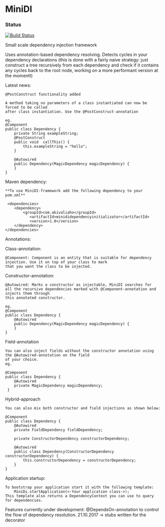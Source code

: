 # MiniDI
### Status
[![Build Status](https://travis-ci.org/AkiValiaho/MiniDI.svg)](https://travis-ci.org/AkiValiaho/MiniDI)

Small scale dependency injection framework

Uses annotation-based dependency resolving. Detects cycles in your
dependency declarations (this is done with a fairly naive strategy: just construct
a tree recursively from each dependency and check if it contains any cycles back to the root node, working on a 
more performant version at the momentt)

Latest news:
    
    @PostConstruct functionality added
    
    A method taking no parameters of a class instantiated can now be forced to be called
    after class instantiation. Use the @PostConstruct-annotation
    
    eg.
    @Component
    public class Dependency {
        private String exampleString;
        @PostConstruct
        public void  callThis() {
            this.exampleString = "hello";
        }
        
        @Autowired
        public Dependency(MagicDependency magicDependency) {
        }
    }   
    

Maven dependency:

    **To use MiniDI-framework add the following dependency to your pom.xml**
      
     <dependencies>
        <dependency>
            <groupId>com.akivaliaho</groupId>
               <artifactId>minididependencyinitializator</artifactId>
               <version>1.0</version>
        </dependency>
    </dependencies>

Annotations:

Class-annotation:
    
    @Component: Component is an entity that is suitable for dependency injection. Use it on top of your class to mark
    that you want the class to be injected.

Constructor-annotation:
    
    @Autowired: Marks a constructor as injectable, MiniDI searches for
    all the recursive dependencies marked with @Component-annotation and injects them through
    this annotated constructor.
    
    eg.
    @Component
    public class Dependency {
        @Autowired
        public Dependency(MagicDependency magicDependency) {
        }
    }
    
Field-annotation
    
    You can also inject fields without the constructor annotation using the @Autowired-annotation on the field
    of your choice.
    eg.
    
    @Component
    public class Dependency {
        @Autowired
        private MagicDependency magicDependency;
     }
    
Hybrid-approach
    
    You can also mix both constructor and field injections as shown below:
    
    @Component
    public class Dependency {
        @Autowired
        private FieldDependency fieldDependency;
        
        private ConstructorDependency constructorDependency;
        
        @Autowired
        public class Dependency(ConstructorDependency constructorDependency) {
            this.constructorDependency = constructorDependency;
        }
    }
 
Application startup:

    To bootstrap your application start it with the following template:
        MiniDi.startApplication(<-Your application class->);
    This template also returns a DependencyContext you can use to query for dependencies.
    
    
Features currently under development:
    @DependsOn-annotation to control the flow of dependency resolution. 21.10.2017 -> stubs written for the decorator

    